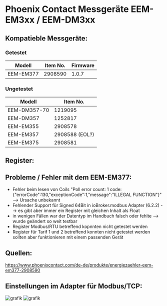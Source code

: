 # Phoenix Contact Messgeräte EEM-EM3xx / EEM-DM3xx

## Kompatieble Messgeräte:
### Getestet
|Modell        |Item No.        |Firmware     |
|--------------|----------------|-------------|
|EEM-EM377     | 2908590        |1.0.7        |

### Ungetestet
|Modell        |Item No.        |
|--------------|----------------|
| EEM-DM357-70 | 1219095        |
| EEM-DM357    | 1252817        |
| EEM-EM355    | 2908578        |
| EEM-EM357    | 2908588 (EOL?) |
| EEM-EM375    | 2908581        |

## Register:

## Probleme / Fehler mit dem EEM-EM377:
- Fehler beim lesen von Coils "Poll error count: 1 code: {"errorCode":130,"exceptionCode":1,"message":"ILLEGAL FUNCTION"}" --> Ursache unbekannt
- Fehlender Support für Signed 64Bit in ioBroker.modbus Adapter (6.2.2) --> es gibt aber immer ein Register mit gleichen Inhalt als Float
- in wenigen Fällen war der Datentyp im Handbuch falsch oder fehlte --> wurde geändert so weit testbar
- Register Modbus/RTU betreffend kopnnten nicht getestet werden
- Register für Tarif 1 und 2 betreffend konnten nicht getestet werden sollten aber funktionieren mit einem passenden Gerät

## Quellen:
https://www.phoenixcontact.com/de-de/produkte/energiezaehler-eem-em377-2908590

## Einstellungen im Adapter für Modbus/TCP:
![grafik](https://github.com/Gugulao/modbus-templates/assets/76453304/88846a6f-7c02-4176-8b81-5c42f074690d)
![grafik](https://github.com/Gugulao/modbus-templates/assets/76453304/df55b44c-903d-4156-9086-ed9809eb10e3)

